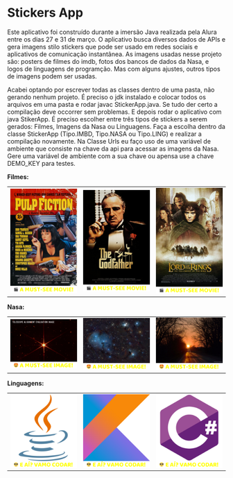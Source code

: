 # Stickers App

Este aplicativo foi construído durante a imersão Java realizada pela Alura entre os dias 27 e 31 de março. O aplicativo busca diversos dados de APIs e gera imagens stilo stickers que pode ser usado em redes sociais e aplicativos de comunicação instantânea. As imagens usadas nesse projeto são: posters de filmes do imdb, fotos dos bancos de dados da Nasa, e logos de linguagens de programção. Mas com alguns ajustes,
outros tipos de imagens podem ser usadas.

Acabei optando por escrever todas as classes dentro de uma pasta, não gerando nenhum projeto. É preciso o jdk instalado e colocar todos os arquivos em uma pasta e rodar javac StickerApp.java. Se tudo der certo a compilação deve occorrer sem problemas. E depois rodar o aplicativo com java StikerApp. É preciso escolher entre três tipos de stickers a serem gerados: Filmes, Imagens da Nasa ou Linguagens. Faça a escolha dentro da classe StickerApp (Tipo.IMBD, Tipo.NASA ou Tipo.LING) e realizar a compilação novamente. Na Classe Urls eu faço uso de uma variável de ambiente que consiste na chave da api para acessar as imagens da Nasa. Gere uma variável de ambiente com a sua chave ou apensa use a chave DEMO_KEY para testes.



<b>Filmes:</b>
<table>
    <tr>
        <td align="center">
            <img src="https://github.com/hebaja/stickers-app/blob/master/imbd_stickers/Pulp%20Fiction.png" width="300">
        </td>
        <td align="center">
            <img src="https://github.com/hebaja/stickers-app/blob/master/imbd_stickers/The%20Godfather.png" width="300">
        </td>
        <td align="center">
            <img src="https://github.com/hebaja/stickers-app/blob/master/imbd_stickers/The%20Lord%20of%20the%20Rings:%20The%20Fellowship%20of%20the%20Ring.png" width="300">
        </td>
    </tr>
</table>

<b>Nasa:</b>
<table>
    <tr>
        <td align="center">
            <img src="https://github.com/hebaja/stickers-app/blob/master/nasa_stickers/2MASS%20J17554042%2B6551277.png" width="300">
        </td>
        <td align="center">
            <img src="https://github.com/hebaja/stickers-app/blob/master/nasa_stickers/A%20Filament%20in%20Monoceros.png" width="300">
        </td>
        <td align="center">
            <img src="https://github.com/hebaja/stickers-app/blob/master/nasa_stickers/A%20Picturesque%20Equinox%20Sunset.png" width="300">
        </td>
    </tr>
</table>

<b>Linguagens:</b>
<table>
    <tr>
        <td align="center">
            <img src="https://github.com/hebaja/stickers-app/blob/master/linguagens_stickers/Java.png" width="300">
        </td>
        <td align="center">
            <img src="https://github.com/hebaja/stickers-app/blob/master/linguagens_stickers/Kotlin.png" width="300">
        </td>
        <td align="center">
            <img src="https://github.com/hebaja/stickers-app/blob/master/linguagens_stickers/C%23.png" width="300">
        </td>
    </tr>
</table>